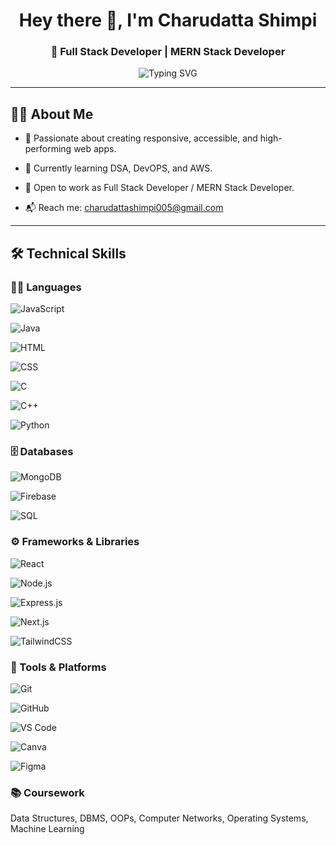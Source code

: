 <!-- Header -->

<h1 align="center">Hey there 👋, I'm Charudatta Shimpi</h1>

<h3 align="center">🚀 Full Stack Developer | MERN Stack Developer </h3>

<p align="center">

  <img src="https://readme-typing-svg.demolab.com?font=Fira+Code&duration=2500&pause=1000&center=true&vCenter=true&multiline=true&width=435&lines=Building+FULL+Apps+%F0%9F%9A%80;Learning+Cloud+and+DevOps+%E2%9A%99%EF%B8%8F;Frontend+Lover+%E2%9D%A4%EF%B8%8F;Always+Learning...+%F0%9F%93%9A" alt="Typing SVG" />

</p>

---

## 🧑‍💻 About Me

- 🎯 Passionate about creating responsive, accessible, and high-performing web apps.

- 🌱 Currently learning DSA, DevOPS, and AWS.

- 💼 Open to work as Full Stack Developer / MERN Stack Developer.

- 📬 Reach me: [charudattashimpi005@gmail.com](mailto:charudattashimpi005@gmail.com)

---

## 🛠 Technical Skills

### 🧑‍💻 Languages  

![JavaScript](https://img.shields.io/badge/-JavaScript-F7DF1E?style=flat&logo=javascript&logoColor=000)

![Java](https://img.shields.io/badge/-Java-007396?style=flat&logo=java&logoColor=white)

![HTML](https://img.shields.io/badge/-HTML5-E34F26?style=flat&logo=html5&logoColor=white)

![CSS](https://img.shields.io/badge/-CSS3-1572B6?style=flat&logo=css3&logoColor=white)

![C](https://img.shields.io/badge/-C-00599C?style=flat&logo=c&logoColor=white)

![C++](https://img.shields.io/badge/-C++-00599C?style=flat&logo=c%2B%2B&logoColor=white)

![Python](https://img.shields.io/badge/-Python-3776AB?style=flat&logo=python&logoColor=white)

### 🗄 Databases  

![MongoDB](https://img.shields.io/badge/-MongoDB-47A248?style=flat&logo=mongodb&logoColor=white)

![Firebase](https://img.shields.io/badge/-Firebase-FFCA28?style=flat&logo=firebase&logoColor=000)

![SQL](https://img.shields.io/badge/-SQL-4479A1?style=flat&logo=postgresql&logoColor=white)

### ⚙ Frameworks & Libraries  

![React](https://img.shields.io/badge/-React-61DAFB?style=flat&logo=react&logoColor=black)

![Node.js](https://img.shields.io/badge/-Node.js-339933?style=flat&logo=node.js&logoColor=white)

![Express.js](https://img.shields.io/badge/-Express.js-000000?style=flat&logo=express&logoColor=white)

![Next.js](https://img.shields.io/badge/-Next.js-000000?style=flat&logo=next.js&logoColor=white)

![TailwindCSS](https://img.shields.io/badge/-Tailwind%20CSS-38B2AC?style=flat&logo=tailwind-css&logoColor=white)

### 🧰 Tools & Platforms  

![Git](https://img.shields.io/badge/-Git-F05032?style=flat&logo=git&logoColor=white)

![GitHub](https://img.shields.io/badge/-GitHub-181717?style=flat&logo=github&logoColor=white)

![VS Code](https://img.shields.io/badge/-VS%20Code-007ACC?style=flat&logo=visual-studio-code&logoColor=white)

![Canva](https://img.shields.io/badge/-Canva-00C4CC?style=flat&logo=canva&logoColor=white)

![Figma](https://img.shields.io/badge/-Figma-F24E1E?style=flat&logo=figma&logoColor=white)

### 📚 Coursework  

Data Structures, DBMS, OOPs, Computer Networks, Operating Systems, Machine Learning<!-- Header -->
